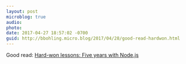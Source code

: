 ```yaml
---
layout: post
microblog: true
audio: 
photo: 
date: 2017-04-27 18:57:02 -0700
guid: http://bbohling.micro.blog/2017/04/28/good-read-hardwon.html
---
```

Good read: [Hard-won lessons: Five years with Node.js](https://blog.scottnonnenberg.com/hard-won-lessons-five-years-with-node-js/)
